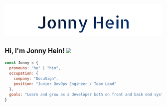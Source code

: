 <h1 align="center">
  <img src="https://raw.githubusercontent.com/JonnyHein/JonnyHein/main/name.svg" alt="Jonny Hein" />
</h1>

<h2> Hi, I'm Jonny Hein! <img src="https://media.giphy.com/media/3owyplYLWlGFQk9mF2/giphy.gif" width="80"></h2>

```javascript
const Jonny = {
  pronouns: "he" | "him",
  occupation: {
    company: "DocuSign",
    position: "Junior DevOps Engineer / Team Lead"
  },
  goals: "Learn and grow as a developer both on front and back end systems"
}
```
